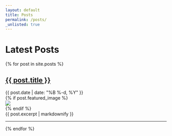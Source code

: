 ```yaml
---
layout: default
title: Posts
permalink: /posts/
_unlisted: true
---
```

<h1>Latest Posts</h1>

<div>
  {% for post in site.posts %}
    <article>   
      <h2 class="post-title"><a href="{{ post.url }}">{{ post.title }}</a></h2>
      <div class="post-meta">{{ post.date | date: "%B %-d, %Y" }}</div>
      {% if post.featured_image %}
        <div class="post-featured-image"><img src="/assets/img/posts/featured-images/{{ post.featured_image }}"></div>
      {% endif %}
      <div class="post-summary">{{ post.excerpt | markdownify }}</div>
    </article>
    <hr>    
  {% endfor %}
</div>
